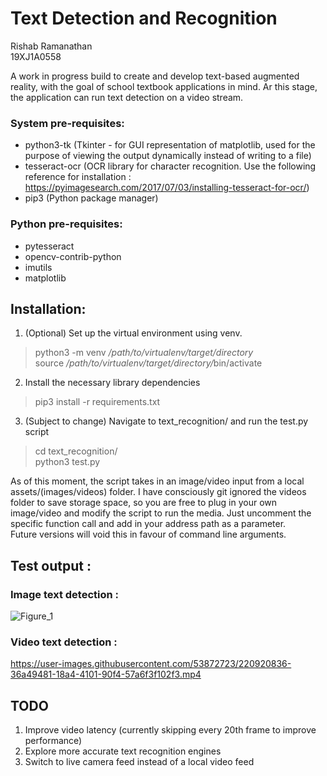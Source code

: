 # Text Detection and Recognition

Rishab Ramanathan   
19XJ1A0558

A work in progress build to create and develop text-based augmented reality, with the goal of school textbook applications in mind. Ar this stage, the application can run text detection on a video stream.

### System pre-requisites:
- python3-tk (Tkinter - for GUI representation of matplotlib, used for the purpose of viewing the output dynamically instead of writing to a file)
- tesseract-ocr (OCR library for character recognition. Use the following reference for installation : https://pyimagesearch.com/2017/07/03/installing-tesseract-for-ocr/)
- pip3 (Python package manager)

### Python pre-requisites:
- pytesseract
- opencv-contrib-python
- imutils
- matplotlib

## Installation:
1. (Optional) Set up the virtual environment using venv.
> python3 -m venv <em>/path/to/virtualenv/target/directory</em>  
> source <em>/path/to/virtualenv/target/directory/</em>bin/activate
2. Install the necessary library dependencies
> pip3 install -r requirements.txt
3. (Subject to change) Navigate to text_recognition/ and run the test.py script
> cd text_recognition/  
> python3 test.py

As of this moment, the script takes in an image/video input from a local assets/(images/videos) folder. I have consciously git ignored the videos folder to save storage space, so you are free to plug in your own image/video and modify the script to run the media. Just uncomment the specific function call and add in your address path as a parameter.  
Future versions will void this in favour of command line arguments.

## Test output :   
### Image text detection :  
![Figure_1](https://user-images.githubusercontent.com/53872723/220915066-50005c26-6810-4deb-a3f1-9c5b8fd1d388.png)


### Video text detection :
https://user-images.githubusercontent.com/53872723/220920836-36a49481-18a4-4101-90f4-57a6f3f102f3.mp4



## TODO
1. Improve video latency (currently skipping every 20th frame to improve performance)
2. Explore more accurate text recognition engines
3. Switch to live camera feed instead of a local video feed
